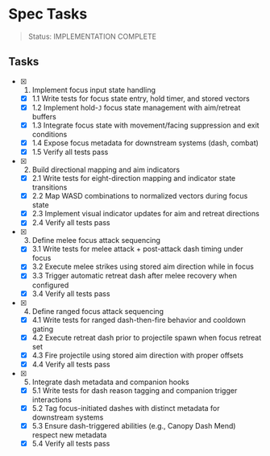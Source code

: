 # Spec Tasks

> Status: IMPLEMENTATION COMPLETE

## Tasks

- [x] 1. Implement focus input state handling
  - [x] 1.1 Write tests for focus state entry, hold timer, and stored vectors
  - [x] 1.2 Implement hold-`J` focus state management with aim/retreat buffers
  - [x] 1.3 Integrate focus state with movement/facing suppression and exit conditions
  - [x] 1.4 Expose focus metadata for downstream systems (dash, combat)
  - [x] 1.5 Verify all tests pass

- [x] 2. Build directional mapping and aim indicators
  - [x] 2.1 Write tests for eight-direction mapping and indicator state transitions
  - [x] 2.2 Map WASD combinations to normalized vectors during focus state
  - [x] 2.3 Implement visual indicator updates for aim and retreat directions
  - [x] 2.4 Verify all tests pass

- [x] 3. Define melee focus attack sequencing
  - [x] 3.1 Write tests for melee attack + post-attack dash timing under focus
  - [x] 3.2 Execute melee strikes using stored aim direction while in focus
  - [x] 3.3 Trigger automatic retreat dash after melee recovery when configured
  - [x] 3.4 Verify all tests pass

- [x] 4. Define ranged focus attack sequencing
  - [x] 4.1 Write tests for ranged dash-then-fire behavior and cooldown gating
  - [x] 4.2 Execute retreat dash prior to projectile spawn when focus retreat set
  - [x] 4.3 Fire projectile using stored aim direction with proper offsets
  - [x] 4.4 Verify all tests pass

- [x] 5. Integrate dash metadata and companion hooks
  - [x] 5.1 Write tests for dash reason tagging and companion trigger interactions
  - [x] 5.2 Tag focus-initiated dashes with distinct metadata for downstream systems
  - [x] 5.3 Ensure dash-triggered abilities (e.g., Canopy Dash Mend) respect new metadata
  - [x] 5.4 Verify all tests pass
